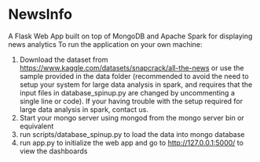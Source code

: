# NewsInfo
A Flask Web App built on top of MongoDB and Apache Spark for displaying news analytics
To run the application on your own machine:
1. Download the dataset from https://www.kaggle.com/datasets/snapcrack/all-the-news or use the sample provided in the data folder (recommended to avoid the need to setup your system for large data analysis in spark, and requires that the input files in database_spinup.py are changed by uncommenting a single line or code). If your having trouble with the setup required for large data analysis in spark, contact us.
2. Start your mongo server using mongod from the mongo server bin or equivalent
3. run scripts/database_spinup.py to load the data into mongo database
4. run app.py to initialize the web app and go to http://127.0.0.1:5000/ to view the dashboards
